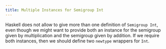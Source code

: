 ```yaml
---
title: Multiple Instances for Semigroup Int
---
```


Haskell does not allow to give more than one definition of `Semigroup Int`, even though we might want to provide both an instance for the semigroup given by multiplication and the semigroup given by addition.
If we require both instances, then we should define two `newtype` wrappers for `Int`.